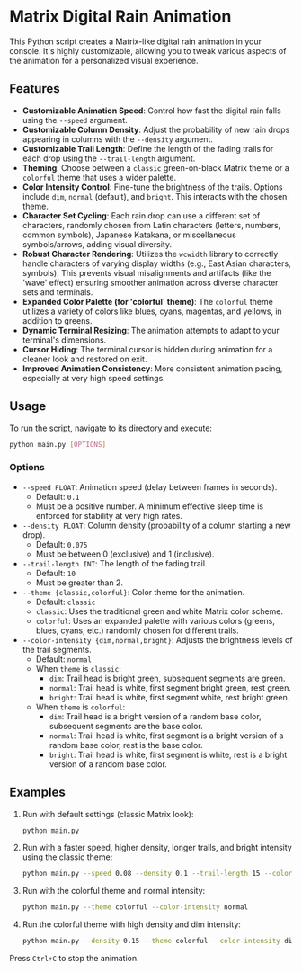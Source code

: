 # Matrix Digital Rain Animation

This Python script creates a Matrix-like digital rain animation in your console. It's highly customizable, allowing you to tweak various aspects of the animation for a personalized visual experience.

## Features

*   **Customizable Animation Speed**: Control how fast the digital rain falls using the `--speed` argument.
*   **Customizable Column Density**: Adjust the probability of new rain drops appearing in columns with the `--density` argument.
*   **Customizable Trail Length**: Define the length of the fading trails for each drop using the `--trail-length` argument.
*   **Theming**: Choose between a `classic` green-on-black Matrix theme or a `colorful` theme that uses a wider palette.
*   **Color Intensity Control**: Fine-tune the brightness of the trails. Options include `dim`, `normal` (default), and `bright`. This interacts with the chosen theme.
*   **Character Set Cycling**: Each rain drop can use a different set of characters, randomly chosen from Latin characters (letters, numbers, common symbols), Japanese Katakana, or miscellaneous symbols/arrows, adding visual diversity.
*   **Robust Character Rendering**: Utilizes the `wcwidth` library to correctly handle characters of varying display widths (e.g., East Asian characters, symbols). This prevents visual misalignments and artifacts (like the 'wave' effect) ensuring smoother animation across diverse character sets and terminals.
*   **Expanded Color Palette (for 'colorful' theme)**: The `colorful` theme utilizes a variety of colors like blues, cyans, magentas, and yellows, in addition to greens.
*   **Dynamic Terminal Resizing**: The animation attempts to adapt to your terminal's dimensions.
*   **Cursor Hiding**: The terminal cursor is hidden during animation for a cleaner look and restored on exit.
*   **Improved Animation Consistency**: More consistent animation pacing, especially at very high speed settings.

## Usage

To run the script, navigate to its directory and execute:

```bash
python main.py [OPTIONS]
```

### Options

*   `--speed FLOAT`: Animation speed (delay between frames in seconds).
    *   Default: `0.1`
    *   Must be a positive number. A minimum effective sleep time is enforced for stability at very high rates.
*   `--density FLOAT`: Column density (probability of a column starting a new drop).
    *   Default: `0.075`
    *   Must be between 0 (exclusive) and 1 (inclusive).
*   `--trail-length INT`: The length of the fading trail.
    *   Default: `10`
    *   Must be greater than 2.
*   `--theme {classic,colorful}`: Color theme for the animation.
    *   Default: `classic`
    *   `classic`: Uses the traditional green and white Matrix color scheme.
    *   `colorful`: Uses an expanded palette with various colors (greens, blues, cyans, etc.) randomly chosen for different trails.
*   `--color-intensity {dim,normal,bright}`: Adjusts the brightness levels of the trail segments.
    *   Default: `normal`
    *   When `theme` is `classic`:
        *   `dim`: Trail head is bright green, subsequent segments are green.
        *   `normal`: Trail head is white, first segment bright green, rest green.
        *   `bright`: Trail head is white, first segment white, rest bright green.
    *   When `theme` is `colorful`:
        *   `dim`: Trail head is a bright version of a random base color, subsequent segments are the base color.
        *   `normal`: Trail head is white, first segment is a bright version of a random base color, rest is the base color.
        *   `bright`: Trail head is white, first segment is white, rest is a bright version of a random base color.

## Examples

1.  Run with default settings (classic Matrix look):
    ```bash
    python main.py
    ```

2.  Run with a faster speed, higher density, longer trails, and bright intensity using the classic theme:
    ```bash
    python main.py --speed 0.08 --density 0.1 --trail-length 15 --color-intensity bright --theme classic
    ```

3.  Run with the colorful theme and normal intensity:
    ```bash
    python main.py --theme colorful --color-intensity normal
    ```

4.  Run the colorful theme with high density and dim intensity:
    ```bash
    python main.py --density 0.15 --theme colorful --color-intensity dim
    ```

Press `Ctrl+C` to stop the animation.
